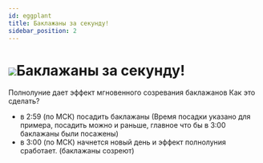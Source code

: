 ```yaml
---
id: eggplant  
title: Баклажаны за секунду! 
sidebar_position: 2
---
```


# ![](\img\icon\eggplant.png)Баклажаны за секунду! 
 
Полнолуние дает эффект мгновенного созревания баклажанов
Как это сделать? 
- в 2:59 (по МСК) посадить баклажаны (Время посадки указано для примера, посадить можно и раньше, главное что бы в 3:00 баклажаны были посажены)
- в 3:00 (по МСК) начнется новый день и эффект полнолуния сработает. (баклажаны созреют) 


